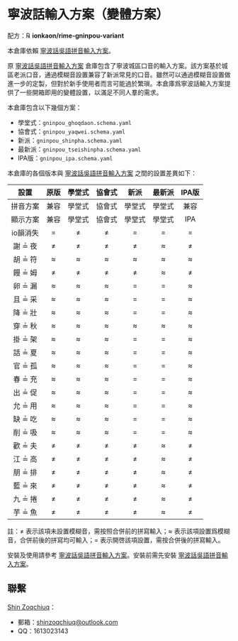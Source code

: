 # 寧波話輸入方案（變體方案）

配方：℞ **ionkaon/rime-gninpou-variant**

本倉庫依賴 [寧波話吳語拼音輸入方案](https://github.com/NGLI/rime-wugniu_gninpou)。

原 [寧波話吳語拼音輸入方案](https://github.com/NGLI/rime-wugniu_gninpou) 倉庫包含了寧波城區口音的輸入方案。該方案基於城區老派口音，通過模糊音設置兼容了新派常見的口音。雖然可以通過模糊音設置做進一步的定製，但對於新手使用者而言可能過於繁瑣。本倉庫爲寧波話輸入方案提供了一些開箱即用的變體設置，以滿足不同人羣的需求。

本倉庫包含以下幾個方案：

- 學堂式：`gninpou_ghoqdaon.schema.yaml`
- 協會式：`gninpou_yaqwei.schema.yaml`
- 新派：`gninpou_shinpha.schema.yaml`
- 最新派：`gninpou_tseishinpha.schema.yaml`
- IPA版：`gninpou_ipa.schema.yaml`

本倉庫的各個版本與 [寧波話吳語拼音輸入方案](https://github.com/NGLI/rime-wugniu_gninpou) 之間的設置差異如下：

|   設置   | 原版  | 學堂式 | 協會式 |  新派  | 最新派 | IPA版 |
| :------: | :---: | :----: | :----: | :----: | :----: | :---: |
| 拼音方案 | 兼容  | 學堂式 | 協會式 | 學堂式 | 學堂式 | 兼容  |
| 顯示方案 | 兼容  | 學堂式 | 協會式 | 學堂式 | 學堂式 |  IPA  |
| io韻消失 |   =   |   ≠    |   ≠    |   =    |   =    |   =   |
| 謝 ≟ 夜  |   ≠   |   ≠    |   ≠    |   ≠    |   ≈    |   ≠   |
| 胡 ≟ 符  |   ≈   |   ≈    |   ≈    |   ≈    |   ≈    |   ≈   |
| 饅 ≟ 姆  |   ≠   |   ≠    |   ≠    |   ≠    |   ≈    |   ≠   |
| 卵 ≟ 漏  |   ≈   |   ≈    |   ≈    |   =    |   =    |   ≈   |
| 且 ≟ 采  |   ≈   |   ≈    |   ≈    |   =    |   =    |   ≈   |
| 降 ≟ 壯  |   ≈   |   ≈    |   ≈    |   =    |   =    |   ≈   |
| 穿 ≟ 秋  |   ≈   |   ≈    |   ≈    |   ≈    |   ≈    |   ≈   |
| 掛 ≟ 架  |   ≈   |   ≈    |   ≈    |   =    |   =    |   ≈   |
| 話 ≟ 夏  |   ≈   |   ≈    |   ≈    |   =    |   =    |   ≈   |
| 官 ≟ 孤  |   ≈   |   ≈    |   ≈    |   =    |   =    |   ≈   |
| 春 ≟ 充  |   ≈   |   ≈    |   ≈    |   =    |   =    |   ≈   |
| 出 ≟ 促  |   ≈   |   ≈    |   ≈    |   =    |   =    |   ≈   |
| 允 ≟ 用  |   ≈   |   ≈    |   ≈    |   =    |   =    |   ≈   |
| 缺 ≟ 吃  |   ≈   |   ≈    |   ≈    |   =    |   =    |   ≈   |
| 削 ≟ 吸  |   ≈   |   ≈    |   ≈    |   =    |   =    |   ≈   |
| 歡 ≟ 夫  |   ≠   |   ≠    |   ≠    |   ≠    |   ≈    |   ≠   |
| 江 ≟ 高  |   ≠   |   ≠    |   ≠    |   ≠    |   ≈    |   ≠   |
| 朋 ≟ 排  |   ≠   |   ≠    |   ≠    |   ≠    |   ≈    |   ≠   |
| 藍 ≟ 來  |   ≠   |   ≠    |   ≠    |   ≠    |   ≈    |   ≠   |
| 九 ≟ 捲  |   ≠   |   ≠    |   ≠    |   ≠    |   ≈    |   ≠   |
| 芋 ≟ 魚  |   ≠   |   ≠    |   ≠    |   ≠    |   ≈    |   ≠   |

註：≠ 表示該項未設置模糊音，需按照合併前的拼寫輸入；≈ 表示該項設置爲模糊音，合併前後的拼寫均可輸入；= 表示開啓該項設置，需按合併後的拼寫輸入。

安裝及使用請參考 [寧波話吳語拼音輸入方案](https://github.com/NGLI/rime-wugniu_gninpou)。安裝前需先安裝 [寧波話吳語拼音輸入方案](https://github.com/NGLI/rime-wugniu_gninpou)。

## 聯繫

[Shin Zoqchiuq](https://github.com/shinzoqchiuq)：

- 郵箱：shinzoqchiuq@outlook.com
- QQ：1613023143
